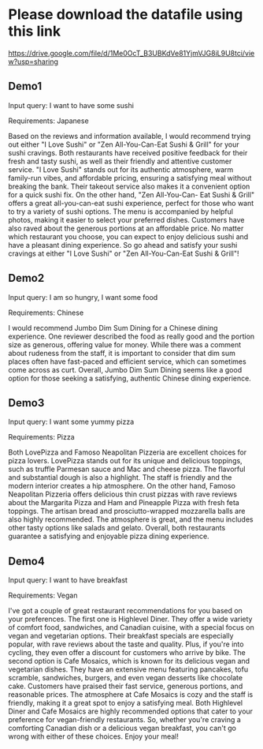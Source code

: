 # Please download the datafile using this link
https://drive.google.com/file/d/1Me0OcT_B3UBKdVe81YjmVJG8iL9U8tci/view?usp=sharing

## Demo1
Input query: I want to have some sushi

Requirements: Japanese

Based on the reviews and information available, I
would recommend trying out either "I Love Sushi"
or "Zen All-You-Can-Eat Sushi & Grill" for your
sushi cravings. Both restaurants have received
positive feedback for their fresh and tasty sushi,
as well as their friendly and attentive customer
service.   "I Love Sushi" stands out for its
authentic atmosphere, warm family-run vibes, and
affordable pricing, ensuring a satisfying meal
without breaking the bank. Their takeout service
also makes it a convenient option for a quick
sushi fix.  On the other hand, "Zen All-You-Can-
Eat Sushi & Grill" offers a great all-you-can-eat
sushi experience, perfect for those who want to
try a variety of sushi options. The menu is
accompanied by helpful photos, making it easier to
select your preferred dishes. Customers have also
raved about the generous portions at an affordable
price.  No matter which restaurant you choose, you
can expect to enjoy delicious sushi and have a
pleasant dining experience. So go ahead and
satisfy your sushi cravings at either "I Love
Sushi" or "Zen All-You-Can-Eat Sushi & Grill"!

## Demo2

Input query: I am so hungry, I want some food

Requirements: Chinese

I would recommend Jumbo Dim Sum
Dining for a Chinese dining experience. One
reviewer described the food as really good and the
portion size as generous, offering value for
money. While there was a comment about rudeness
from the staff, it is important to consider that
dim sum places often have fast-paced and efficient
service, which can sometimes come across as curt.
Overall, Jumbo Dim Sum Dining seems like a good
option for those seeking a satisfying, authentic
Chinese dining experience.

## Demo3

Input query: I want some yummy pizza

Requirements: Pizza

Both LovePizza and Famoso Neapolitan Pizzeria are
excellent choices for pizza lovers. LovePizza
stands out for its unique and delicious toppings,
such as truffle Parmesan sauce and Mac and cheese
pizza. The flavorful and substantial dough is also
a highlight. The staff is friendly and the modern
interior creates a hip atmosphere. On the other
hand, Famoso Neapolitan Pizzeria offers delicious
thin crust pizzas with rave reviews about the
Margarita Pizza and Ham and Pineapple Pizza with
fresh feta toppings. The artisan bread and
prosciutto-wrapped mozzarella balls are also
highly recommended. The atmosphere is great, and
the menu includes other tasty options like salads
and gelato. Overall, both restaurants guarantee a
satisfying and enjoyable pizza dining experience.
     
## Demo4

Input query: I want to have breakfast

Requirements: Vegan

I've got a couple of great restaurant
recommendations for you based on your preferences.
The first one is Highlevel Diner. They offer a
wide variety of comfort food, sandwiches, and
Canadian cuisine, with a special focus on vegan
and vegetarian options. Their breakfast specials
are especially popular, with rave reviews about
the taste and quality. Plus, if you're into
cycling, they even offer a discount for customers
who arrive by bike.   The second option is Cafe
Mosaics, which is known for its delicious vegan
and vegetarian dishes. They have an extensive menu
featuring pancakes, tofu scramble, sandwiches,
burgers, and even vegan desserts like chocolate
cake. Customers have praised their fast service,
generous portions, and reasonable prices. The
atmosphere at Cafe Mosaics is cozy and the staff
is friendly, making it a great spot to enjoy a
satisfying meal.  Both Highlevel Diner and Cafe
Mosaics are highly recommended options that cater
to your preference for vegan-friendly restaurants.
So, whether you're craving a comforting Canadian
dish or a delicious vegan breakfast, you can't go
wrong with either of these choices. Enjoy your
meal!
